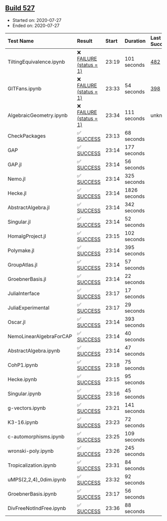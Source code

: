 ## [Build 527](https://oscarci.mathematik.uni-kl.de/job/oscar-stable/527/)

* Started on: 2020-07-27
* Ended on: 2020-07-27

| Test Name    | Result | Start | Duration | Last Success | First Failure |
|:-------------|:-------|:------|:---------|:-------------|:--------------|
| TiltingEquivalence.ipynb | ❌ [FAILURE (status = 1)](https://oscarci.mathematik.uni-kl.de/job/oscar-stable/527/artifact/logs/build-527/TiltingEquivalence.ipynb.log) | 23:19 | 101 seconds | [482](https://oscarci.mathematik.uni-kl.de/job/oscar-stable/482/) | [483](https://oscarci.mathematik.uni-kl.de/job/oscar-stable/483/) |
| GITFans.ipynb | ❌ [FAILURE (status = 1)](https://oscarci.mathematik.uni-kl.de/job/oscar-stable/527/artifact/logs/build-527/GITFans.ipynb.log) | 23:33 | 54 seconds | [398](https://oscarci.mathematik.uni-kl.de/job/oscar-stable/398/) | [399](https://oscarci.mathematik.uni-kl.de/job/oscar-stable/399/) |
| AlgebraicGeometry.ipynb | ❌ [FAILURE (status = 1)](https://oscarci.mathematik.uni-kl.de/job/oscar-stable/527/artifact/logs/build-527/AlgebraicGeometry.ipynb.log) | 23:34 | 111 seconds | unknown | unknown |
| CheckPackages | ✅ [SUCCESS](https://oscarci.mathematik.uni-kl.de/job/oscar-stable/527/artifact/logs/build-527/CheckPackages.log) | 23:13 | 68 seconds |  |  |
| GAP | ✅ [SUCCESS](https://oscarci.mathematik.uni-kl.de/job/oscar-stable/527/artifact/logs/build-527/GAP.log) | 23:14 | 177 seconds |  |  |
| GAP.jl | ✅ [SUCCESS](https://oscarci.mathematik.uni-kl.de/job/oscar-stable/527/artifact/logs/build-527/GAP.jl.log) | 23:14 | 56 seconds |  |  |
| Nemo.jl | ✅ [SUCCESS](https://oscarci.mathematik.uni-kl.de/job/oscar-stable/527/artifact/logs/build-527/Nemo.jl.log) | 23:14 | 325 seconds |  |  |
| Hecke.jl | ✅ [SUCCESS](https://oscarci.mathematik.uni-kl.de/job/oscar-stable/527/artifact/logs/build-527/Hecke.jl.log) | 23:14 | 1826 seconds |  |  |
| AbstractAlgebra.jl | ✅ [SUCCESS](https://oscarci.mathematik.uni-kl.de/job/oscar-stable/527/artifact/logs/build-527/AbstractAlgebra.jl.log) | 23:14 | 342 seconds |  |  |
| Singular.jl | ✅ [SUCCESS](https://oscarci.mathematik.uni-kl.de/job/oscar-stable/527/artifact/logs/build-527/Singular.jl.log) | 23:14 | 52 seconds |  |  |
| HomalgProject.jl | ✅ [SUCCESS](https://oscarci.mathematik.uni-kl.de/job/oscar-stable/527/artifact/logs/build-527/HomalgProject.jl.log) | 23:15 | 102 seconds |  |  |
| Polymake.jl | ✅ [SUCCESS](https://oscarci.mathematik.uni-kl.de/job/oscar-stable/527/artifact/logs/build-527/Polymake.jl.log) | 23:14 | 395 seconds |  |  |
| GroupAtlas.jl | ✅ [SUCCESS](https://oscarci.mathematik.uni-kl.de/job/oscar-stable/527/artifact/logs/build-527/GroupAtlas.jl.log) | 23:14 | 57 seconds |  |  |
| GroebnerBasis.jl | ✅ [SUCCESS](https://oscarci.mathematik.uni-kl.de/job/oscar-stable/527/artifact/logs/build-527/GroebnerBasis.jl.log) | 23:14 | 22 seconds |  |  |
| JuliaInterface | ✅ [SUCCESS](https://oscarci.mathematik.uni-kl.de/job/oscar-stable/527/artifact/logs/build-527/JuliaInterface.log) | 23:17 | 17 seconds |  |  |
| JuliaExperimental | ✅ [SUCCESS](https://oscarci.mathematik.uni-kl.de/job/oscar-stable/527/artifact/logs/build-527/JuliaExperimental.log) | 23:17 | 29 seconds |  |  |
| Oscar.jl | ✅ [SUCCESS](https://oscarci.mathematik.uni-kl.de/job/oscar-stable/527/artifact/logs/build-527/Oscar.jl.log) | 23:14 | 393 seconds |  |  |
| NemoLinearAlgebraForCAP | ✅ [SUCCESS](https://oscarci.mathematik.uni-kl.de/job/oscar-stable/527/artifact/logs/build-527/NemoLinearAlgebraForCAP.log) | 23:14 | 40 seconds |  |  |
| AbstractAlgebra.ipynb | ✅ [SUCCESS](https://oscarci.mathematik.uni-kl.de/job/oscar-stable/527/artifact/logs/build-527/AbstractAlgebra.ipynb.log) | 23:14 | 47 seconds |  |  |
| CohP1.ipynb | ✅ [SUCCESS](https://oscarci.mathematik.uni-kl.de/job/oscar-stable/527/artifact/logs/build-527/CohP1.ipynb.log) | 23:18 | 75 seconds |  |  |
| Hecke.ipynb | ✅ [SUCCESS](https://oscarci.mathematik.uni-kl.de/job/oscar-stable/527/artifact/logs/build-527/Hecke.ipynb.log) | 23:15 | 95 seconds |  |  |
| Singular.ipynb | ✅ [SUCCESS](https://oscarci.mathematik.uni-kl.de/job/oscar-stable/527/artifact/logs/build-527/Singular.ipynb.log) | 23:16 | 45 seconds |  |  |
| g-vectors.ipynb | ✅ [SUCCESS](https://oscarci.mathematik.uni-kl.de/job/oscar-stable/527/artifact/logs/build-527/g-vectors.ipynb.log) | 23:21 | 141 seconds |  |  |
| K3-16.ipynb | ✅ [SUCCESS](https://oscarci.mathematik.uni-kl.de/job/oscar-stable/527/artifact/logs/build-527/K3-16.ipynb.log) | 23:23 | 72 seconds |  |  |
| c-automorphisms.ipynb | ✅ [SUCCESS](https://oscarci.mathematik.uni-kl.de/job/oscar-stable/527/artifact/logs/build-527/c-automorphisms.ipynb.log) | 23:25 | 109 seconds |  |  |
| wronski-poly.ipynb | ✅ [SUCCESS](https://oscarci.mathematik.uni-kl.de/job/oscar-stable/527/artifact/logs/build-527/wronski-poly.ipynb.log) | 23:26 | 245 seconds |  |  |
| Tropicalization.ipynb | ✅ [SUCCESS](https://oscarci.mathematik.uni-kl.de/job/oscar-stable/527/artifact/logs/build-527/Tropicalization.ipynb.log) | 23:31 | 84 seconds |  |  |
| uMPS(2,2,4)_0dim.ipynb | ✅ [SUCCESS](https://oscarci.mathematik.uni-kl.de/job/oscar-stable/527/artifact/logs/build-527/uMPS-2-2-4-_0dim.ipynb.log) | 23:32 | 92 seconds |  |  |
| GroebnerBasis.ipynb | ✅ [SUCCESS](https://oscarci.mathematik.uni-kl.de/job/oscar-stable/527/artifact/logs/build-527/GroebnerBasis.ipynb.log) | 23:17 | 56 seconds |  |  |
| DivFreeNotIndFree.ipynb | ✅ [SUCCESS](https://oscarci.mathematik.uni-kl.de/job/oscar-stable/527/artifact/logs/build-527/DivFreeNotIndFree.ipynb.log) | 23:36 | 88 seconds |  |  |
